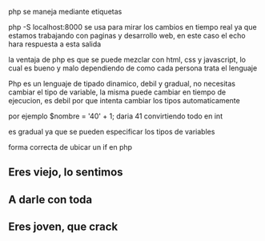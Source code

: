 php se maneja mediante etiquetas <?php ?>

php -S localhost:8000 se usa para mirar los cambios en tiempo real ya que estamos trabajando con paginas y desarrollo web, en este caso el echo hara respuesta a esta salida

la ventaja de php es que se puede mezclar con html, css y javascript, lo cual es bueno y malo dependiendo de como cada persona trata el lenguaje

Php es un lenguaje de tipado dinamico, debil y gradual, no necesitas cambiar el tipo de variable, la misma puede cambiar en tiempo de ejecucion, es debil por que intenta cambiar los tipos automaticamente 

por ejemplo $nombre = '40' + 1; daria 41 convirtiendo todo en int

es gradual ya que se pueden especificar los tipos de variables


forma correcta de ubicar un if en php

<?php if($isOld) : ?>
<h2>Eres viejo, lo sentimos </h2>
<?php elseif($isDev) : ?>
<h2>A darle con toda </h2>
<?php else : ?>
<h2>Eres joven, que crack </h2>
<?php endif; ?>
